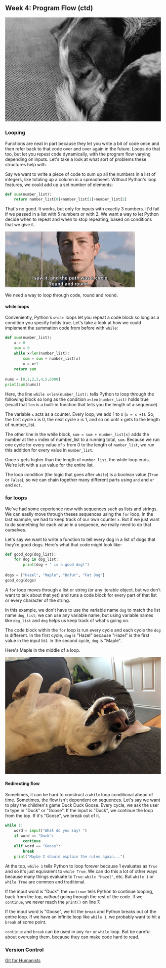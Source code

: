 ## Week 4: Program Flow (ctd)

![hazel_sleeping](assets/hazel_sleeping.jpg)

### Looping

Functions are neat in part because they let you write a bit of code once and then refer back to that code over and over again in the future. Loops do that too, but let you repeat code dynamically, with the program flow varying depending on inputs. Let's take a look at what sort of problems these structures help with.

Say we want to write a piece of code to sum up all the numbers in a list of integers, like totaling up a column in a spreadhseet. Without Python's loop features, we could add up a set number of elements:

```python
def sum(number_list):
    return number_list[0]+number_list[1]+number_list[2]
```

That's no good. It works, but only for inputs with exactly 3 numbers. It'd fail if we passed in a list with 5 numbers or with 2. We want a way to let Python decide when to repeat and when to stop repeating, based on conditions that we give it.

![looper](assets/looper.gif)

We need a way to loop through code, round and round.

#### while loops

Conveniently, Python's `while` loops let you repeat a code block so long as a condition you specify holds true. Let's take a look at how we could implement the summation code from before with `while`:

```python
def sum(number_list):
    x = 0
    sum = 0
    while x<len(number_list):
        sum = sum + number_list[x]
        x = x+1
    return sum

nums = [0,1,2,3,4,5,6000]
print(sum(nums))
```

Here, the line `while x<len(number_list):` tells Python to loop through the following block so long as the condition `x<len(number_list)` holds true (recall that `len` is a built-in function that tells you the length of a sequence).

The variable `x` acts as a counter. Every loop, we add 1 to x (`x = x +1`). So, the first cycle x is 0, the next cycle x is 1, and so on until x gets to the length of number_list. 

The other line in the while block, `sum = sum + number_list[x]` adds the number at the `x` index of number_list to a running total, `sum`. Because we run one cycle for every value of `x` from 0 to the length of `number_list`, we run this addition for every value in `number_list`.

Once `x` gets higher than the length of `number_list`, the while loop ends. We're left with a `sum` value for the entire list.

The loop condition (the logic that goes after `while`) is a boolean value (`True` or `False`), so we can chain together many different parts using `and` and `or` and `not`. 

### for loops

We've had some experience now with sequences such as lists and strings. We can easily move through theses sequences using the `for` loop. In the last example, we had to keep track of our own counter `x`. But if we just want to do something for each value in a sequence, we really need to do that ourselves.

Let's say we want to write a function to tell every dog in a list of dogs that they're good dogs. Here's what that code might look like:

```python
def good_dog(dog_list):
    for dog in dog_list:
        print(dog + " is a good dog!")

dogs = ["Hazel", "Maple", "Bofur", "Fat Dog"]
good_dog(dogs)
```

A `for` loop moves through a list or string (or any iterable object, but we don't want to talk about that yet) and runs a code block for every part of that list or every character of the string.

In this example, we don't have to use the variable name `dog` to match the list name `dog_list`; we can use any variable name, but using variable names like `dog_list` and `dog` helps us keep track of what's going on.

The code block within the `for` loop is run every cycle and each cycle the `dog` is different. In the first cycle, `dog` is "Hazel" because "Hazel" is the first value in the input list. In the second cycle, `dog` is "Maple".

Here's Maple in the middle of a loop.

![maple_loop](assets/maple_loop.jpg)

#### Redirecting flow

Sometimes, it can be hard to construct a `while` loop conditional ahead of time. Sometimes, the flow isn't dependent on sequences. Let's say we want to play the children's game Duck Duck Goose. Every cycle, we ask the user to type in "Duck" or "Goose". If the input is "Duck", we continue the loop from the top. If it's "Goose", we break out of it.

```python
while 1:
    word = input("What do you say? ")
    if word == "Duck":
        continue
    elif word == "Goose":
        break
    print("Maybe I should explain the rules again...")
```

At the top, `while 1` tells Python to loop forever because 1 evaluates as `True` and so it's just equivalent to `while True`. We can do this a lot of other ways because many things evaluate to `True`: `while "Hazel"`, etc. But `while 1` or `while True` are common and traditional.

If the input word is "Duck", the `continue` tells Python to continue looping, back from the top, *without* going through the rest of the code. If we `continue`, we never reach the `print()` on line 7.

If the input word is "Goose", we hit the `break` and Python breaks out of the entire loop. If we have an infinite loop like `while 1`, we probably want to hit a `break` at some point.

`continue` and `break` can be used in any `for` or `while` loop. But be careful about overusing them, because they can make code hard to read.

### Version Control

[Git for Humanists](https://shane-et-al.github.io/git_slab/)